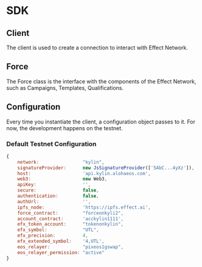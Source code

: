 # SDK

## Client
The client is used to create a connection to interact with Effect Network.


## Force
The Force class is the interface with the components of the Effect Network, such as Campaigns, Templates, Qualifications.
## Configuration
Every time you instantiate the client, a configuration object passes to it. For now, the development happens on the testnet. 

<!-- ### Default Mainnet configuration

```js
{
    network:                "mainnet",
    signatureProvider:      new JsSignatureProvider(['5abc...5xyz']),
    host:                   'eos.greymass.com',
    web3:                   new Web3,
    apiKey:                 '',
    secure:                 false,
    authentication:         false,
    authUrl:                '',
    ipfs_node:              'https://ipfs.effect.ai',
    force_contract:         "forceonkyli2",
    account_contract:       'acckylin1111',
    efx_token_account:      "tokenonkylin",
    efx_symbol:             "EFX",
    efx_precision:          4,
    efx_extended_symbol:    '4,EFX',
    eos_relayer:            "pixeos1gswap",
    eos_relayer_permission: "active"
}
``` -->

### Default Testnet Configuration
```js
{
    network:                "kylin",
    signatureProvider:      new JsSignatureProvider(['5AbC...4yXz']),
    host:                   'api.kylin.alohaeos.com',
    web3:                   new Web3, 
    apiKey:                 '',
    secure:                 false,
    authentication:         false,
    authUrl:                '',
    ipfs_node:              'https://ipfs.effect.ai',
    force_contract:         "forceonkyli2",
    account_contract:       'acckylin1111',
    efx_token_account:      "tokenonkylin",
    efx_symbol:             "UTL",
    efx_precision:          4,
    efx_extended_symbol:    '4,UTL',
    eos_relayer:            "pixeos1gswap",
    eos_relayer_permission: "active"
}
```